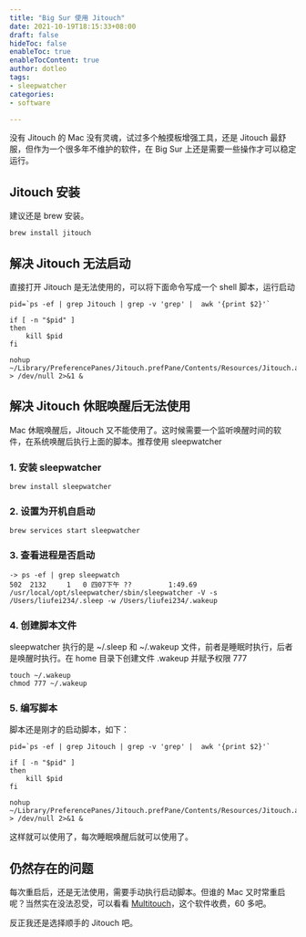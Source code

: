 ```yaml
---
title: "Big Sur 使用 Jitouch"
date: 2021-10-19T18:15:33+08:00
draft: false
hideToc: false
enableToc: true
enableTocContent: true
author: dotleo
tags:
- sleepwatcher
categories:
- software

---
```


没有 Jitouch 的 Mac 没有灵魂，试过多个触摸板增强工具，还是 Jitouch 最舒服，但作为一个很多年不维护的软件，在 Big Sur 上还是需要一些操作才可以稳定运行。

## Jitouch 安装

建议还是 brew 安装。

```
brew install jitouch
```

## 解决 Jitouch 无法启动

直接打开 Jitouch 是无法使用的，可以将下面命令写成一个 shell 脚本，运行启动

```
pid=`ps -ef | grep Jitouch | grep -v 'grep' |  awk '{print $2}'`

if [ -n "$pid" ]
then 
	kill $pid
fi

nohup ~/Library/PreferencePanes/Jitouch.prefPane/Contents/Resources/Jitouch.app/Contents/MacOS/Jitouch > /dev/null 2>&1 &
```

## 解决 Jitouch 休眠唤醒后无法使用

Mac 休眠唤醒后，Jitouch 又不能使用了。这时候需要一个监听唤醒时间的软件，在系统唤醒后执行上面的脚本。推荐使用 sleepwatcher

### 1. 安装 sleepwatcher

```
brew install sleepwatcher
```

### 2. 设置为开机自启动

```
brew services start sleepwatcher
```

### 3. 查看进程是否启动

```
-> ps -ef | grep sleepwatch
502  2132     1   0 四07下午 ??         1:49.69 /usr/local/opt/sleepwatcher/sbin/sleepwatcher -V -s /Users/liufei234/.sleep -w /Users/liufei234/.wakeup
```

### 4. 创建脚本文件

sleepwatcher 执行的是 ~/.sleep 和 ~/.wakeup 文件，前者是睡眠时执行，后者是唤醒时执行。在 home 目录下创建文件 .wakeup 并赋予权限 777

```
touch ~/.wakeup
chmod 777 ~/.wakeup
```
### 5. 编写脚本

脚本还是刚才的启动脚本，如下：

```
pid=`ps -ef | grep Jitouch | grep -v 'grep' |  awk '{print $2}'`

if [ -n "$pid" ]
then 
	kill $pid
fi

nohup ~/Library/PreferencePanes/Jitouch.prefPane/Contents/Resources/Jitouch.app/Contents/MacOS/Jitouch > /dev/null 2>&1 &
```

这样就可以使用了，每次睡眠唤醒后就可以使用了。

## 仍然存在的问题

每次重启后，还是无法使用，需要手动执行启动脚本。但谁的 Mac 又时常重启呢？当然实在没法忍受，可以看看 [Multitouch](https://multitouch.app/)，这个软件收费，60 多吧。

反正我还是选择顺手的 Jitouch 吧。

